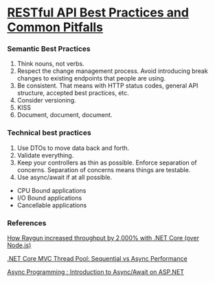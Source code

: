 # [RESTful API Best Practices and Common Pitfalls](https://medium.com/@schneidenbach/restful-api-best-practices-and-common-pitfalls-7a83ba3763b5)


### Semantic Best Practices 

1. Think nouns, not verbs.
1. Respect the change management process. Avoid introducing break changes to existing endpoints that people are using.
1. Be consistent. That means with HTTP status codes, general API structure, accepted best practices, etc.
1. Consider versioning.
1. KISS
1. Document, document, document.

### Technical best practices
1. Use DTOs to move data back and forth.
1. Validate everything.
1. Keep your controllers as thin as possible. Enforce separation of concerns. Separation of concerns means things are testable.
1. Use async/await if at all possible.
* CPU Bound applications
* I/O Bound applications
* Cancellable applications





### References


[How Raygun increased throughput by 2,000% with .NET Core (over Node.js)](https://raygun.com/blog/increased-throughput-net-core/)

[.NET Core MVC Thread Pool: Sequential vs Async Performance](https://caleblloyd.com/software/net-core-mvc-thread-pool-vs-async/)

[Async Programming : Introduction to Async/Await on ASP.NET](https://msdn.microsoft.com/en-us/magazine/dn802603.aspx)